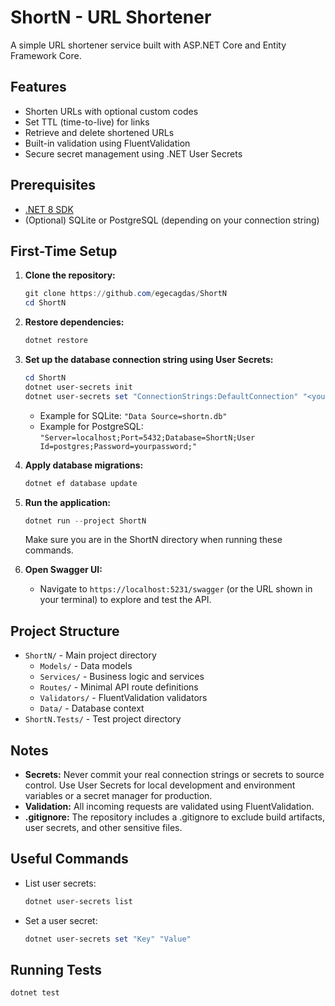 # ShortN - URL Shortener

A simple URL shortener service built with ASP.NET Core and Entity Framework Core.

## Features
- Shorten URLs with optional custom codes
- Set TTL (time-to-live) for links
- Retrieve and delete shortened URLs
- Built-in validation using FluentValidation
- Secure secret management using .NET User Secrets

## Prerequisites
- [.NET 8 SDK](https://dotnet.microsoft.com/download)
- (Optional) SQLite or PostgreSQL (depending on your connection string)

## First-Time Setup

1. **Clone the repository:**
   ```powershell
   git clone https://github.com/egecagdas/ShortN
   cd ShortN
   ```

2. **Restore dependencies:**
   ```powershell
   dotnet restore
   ```

3. **Set up the database connection string using User Secrets:**
   ```powershell
   cd ShortN
   dotnet user-secrets init
   dotnet user-secrets set "ConnectionStrings:DefaultConnection" "<your-connection-string>"
   ```
   - Example for SQLite: `"Data Source=shortn.db"`
   - Example for PostgreSQL: `"Server=localhost;Port=5432;Database=ShortN;User Id=postgres;Password=yourpassword;"`

4. **Apply database migrations:**
   ```powershell
   dotnet ef database update
   ```

5. **Run the application:**
   ```powershell
   dotnet run --project ShortN
   ```

   Make sure you are in the ShortN directory when running these commands.

6. **Open Swagger UI:**
   - Navigate to `https://localhost:5231/swagger` (or the URL shown in your terminal) to explore and test the API.

## Project Structure
- `ShortN/` - Main project directory
  - `Models/` - Data models
  - `Services/` - Business logic and services
  - `Routes/` - Minimal API route definitions
  - `Validators/` - FluentValidation validators
  - `Data/` - Database context
- `ShortN.Tests/` - Test project directory

## Notes
- **Secrets:** Never commit your real connection strings or secrets to source control. Use User Secrets for local development and environment variables or a secret manager for production.
- **Validation:** All incoming requests are validated using FluentValidation.
- **.gitignore:** The repository includes a .gitignore to exclude build artifacts, user secrets, and other sensitive files.

## Useful Commands
- List user secrets:
  ```powershell
  dotnet user-secrets list
  ```
- Set a user secret:
  ```powershell
  dotnet user-secrets set "Key" "Value"
  ```

## Running Tests
```powershell
dotnet test
```
